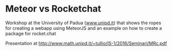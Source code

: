 # Meteor vs Rocketchat

Workshop at the University of Padua (www.unipd.it) that shows the ropes for creating a webapp using MeteorJS and an example on how to create a package for rocket.chat

Presentation at http://www.math.unipd.it/~tullio/IS-1/2016/Seminari/MRc.pdf


